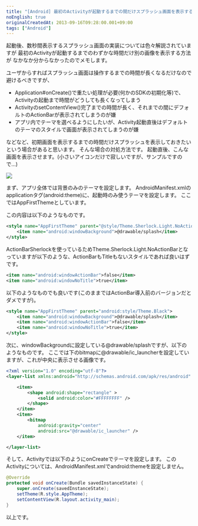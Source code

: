 ```yaml
---
title: "[Android] 最初のActivityが起動するまでの間だけスプラッシュ画面を表示する方法"
noEnglish: true
originalCreatedAt: 2013-09-16T09:28:00.001+09:00
tags: ["Android"]
---
```

起動後、数秒間表示するスプラッシュ画面の実装については色々解説されていますが
最初のActivityが起動するまでのわずかな時間だけ別の画像を表示する方法が
なかなか分からなかったのでメモします。
<!--more-->
ユーザからすればスプラッシュ画面は操作するまでの時間が長くなるだけなので避けるべきですが、

- Application#onCreate()で重たい処理が必要(何かのSDKの初期化等)で、Activityの起動まで時間がどうしても長くなってしまう
- ActivityのsetContentView()完了までの時間が長く、それまでの間にデフォルトのActionBarが表示されてしまうのが嫌
- アプリ内でテーマを選べるようにしたいが、Activity起動直後はデフォルトのテーマのスタイルで画面が表示されてしまうのが嫌

などなど、初期画面を表示するまでの時間だけスプラッシュを表示しておきたいという場合があると思います。 そんな場合の対処方法です。
起動直後、こんな画面を表示させます。(小さいアイコンだけで寂しいですが、サンプルですので…)

[![](/img/2013-09-android-activity_1.png)](/img/2013-09-android-activity_1.png)

まず、アプリ全体では背景のみのテーマを設定します。
AndroidManifest.xmlのapplicationタグ(android:theme)に、起動時のみ使うテーマを設定します。
ここではAppFirstThemeとしています。

この内容は以下のようなものです。

```xml
<style name="AppFirstTheme" parent="@style/Theme.Sherlock.Light.NoActionBar">
    <item name="android:windowBackground">@drawable/splash</item>
</style>
```

ActionBarSherlockを使っているためTheme.Sherlock.Light.NoActionBarとなっていますが以下のような、ActionBarもTitleもないスタイルであれば良いはずです。

```xml
<item name="android:windowActionBar">false</item>
<item name="android:windowNoTitle">true</item>
```

以下のようなものでも良いです(このままではActionBar導入前のバージョンだとダメですが)。

```xml
<style name="AppFirstTheme" parent="android:style/Theme.Black">
    <item name="android:windowBackground">@drawable/splash</item>
    <item name="android:windowActionBar">false</item>
    <item name="android:windowNoTitle">true</item>
</style>
```

次に、windowBackgroundに設定している@drawable/splashですが、以下のようなものです。
ここでは下のbitmapに@drawable/ic\_launcherを設定していますが、これが中央に表示させる画像です。

```xml
<?xml version="1.0" encoding="utf-8"?>
<layer-list xmlns:android="http://schemas.android.com/apk/res/android" >

    <item>
        <shape android:shape="rectangle" >
            <solid android:color="#FFFFFFFF" />
        </shape>
    </item>
    <item>
        <bitmap
            android:gravity="center"
            android:src="@drawable/ic_launcher" />
    </item>

</layer-list>
```

そして、Activityでは以下のようにonCreateでテーマを設定します。
このActivityについては、AndroidManifest.xmlでandroid:themeを設定しません。

```java
@Override
protected void onCreate(Bundle savedInstanceState) {
    super.onCreate(savedInstanceState);
    setTheme(R.style.AppTheme);
    setContentView(R.layout.activity_main);
}
```

以上です。
